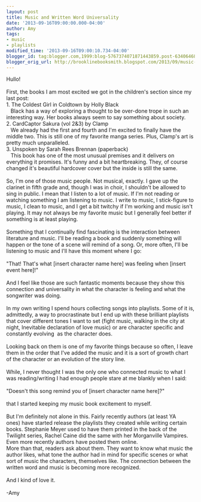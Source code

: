 ```yaml
---
layout: post
title: Music and Written Word Universality
date: '2013-09-16T09:00:00.000-04:00'
author: Amy
tags:
- music
- playlists
modified_time: '2013-09-16T09:00:10.734-04:00'
blogger_id: tag:blogger.com,1999:blog-5767374071871443859.post-6340646864168396548
blogger_orig_url: http://brooklinebooksmith.blogspot.com/2013/09/music-and-written-word-universality.html
---
```


Hullo!<br /><br />First, the books I am most excited we got in the children's section since my last post:<br />1. The Coldest Girl in Coldtown by Holly Black<br />&nbsp; &nbsp;Black has a way of exploring a thought to be over-done trope in such an interesting way. Her books always seem to say something about society.<br />2. CardCaptor Sakura (vol 2&amp;3) by Clamp<br />&nbsp; &nbsp;We already had the first and fourth and I'm excited to finally have the middle two. This is still one of my favorite manga series. Plus, Clamp's art is pretty much unparalleled.<br />3. Unspoken by Sarah Rees Brennan (paperback)<br />&nbsp; &nbsp;This book has one of the most unusual premises and it delivers on everything it promises. It's funny and a bit heartbreaking. They, of course changed it's beautiful hardcover cover but the inside is still the same.<br /><br />So, I'm one of those music people. Not musical, exactly. I gave up the clarinet in fifth grade and, though I was in choir, I shouldn't be allowed to sing in public. I mean that I listen to a lot of music. If I'm not reading or watching something I am listening to music. I write to music, I stick-figure to music, I clean to music, and I get a bit twitchy if I'm working and music isn't playing. It may not always be my favorite music but I generally feel better if something is at least playing.<br /><br />Something that I continually find fascinating is the interaction between literature and music. I'll be reading a book and suddenly something will happen or the tone of a scene will remind of a song. Or, more often, I'll be listening to music and I'll have this moment where I go:<br /><br />"That! That's what [insert character name here] was feeling when [insert event here]!"<br /><br />And I feel like those are such fantastic moments because they show this connection and universality in what the character is feeling and what the songwriter was doing.<br /><br />In my own writing I spend hours collecting songs into playlists. Some of it is, admittedly, a way to procrastinate but I end up with these&nbsp;brilliant playlists that cover different tones I want to set (fight music, walking in the city at night, Inevitable declaration of love music) or are character specific and constantly evolving &nbsp;as the character does.<br /><br />Looking back on them is one of my favorite things because so often, I leave them in the order that I've added the&nbsp;music and it is a sort of growth chart of the character or an evolution of the story line.<br /><br />While, I never thought I was the only one who connected music to what I was reading/writing I had enough people stare at me blankly when I said:<br /><br />"Doesn't this song remind you of [insert character name here]?"<br /><br />that I started keeping my music book excitement to myself. <br /><br />But I'm definitely not alone in this. Fairly recently authors (at least YA ones)&nbsp;have started release the playlists they created while writing certain books. Stephanie Meyer used to have them printed in the back of the Twilight series, Rachel Caine did the same with her Morganville Vampires.&nbsp; Even more recently authors have posted them online. <br />More than that, readers ask about them. They want to know what music the author likes, what tone the author had in mind for specific scenes or what sort of music the characters, themselves like. The connection between the written word and music is becoming more recognized. <br /><br />And I kind of love it.<br /><br />-Amy